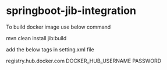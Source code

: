 # springboot-jib-integration

To build docker image use below command

mvn clean install jib:build



add the below tags in setting.xml file

<servers>
    <server>
		<id>registry.hub.docker.com</id>
		<username>DOCKER_HUB_USERNAME</username>
		<password>PASSWORD</password>
    </server>
</servers>